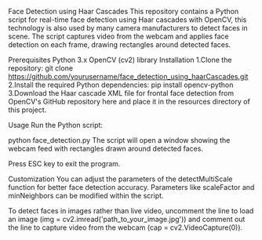 Face Detection using Haar Cascades
This repository contains a Python script for real-time face detection using Haar cascades with OpenCV, this technology is also used by many camera manufacturers to detect faces in scene. The script captures video from the webcam and applies face detection on each frame, drawing rectangles around detected faces.

Prerequisites
Python 3.x
OpenCV (cv2) library
Installation
1.Clone the repository:
 git clone https://github.com/yourusername/face_detection_using_haarCascades.git
2.Install the required Python dependencies:
 pip install opencv-python
3.Download the Haar cascade XML file for frontal face detection from OpenCV's GitHub repository here and place it in the resources directory of this project.

Usage
Run the Python script:

python face_detection.py
The script will open a window showing the webcam feed with rectangles drawn around detected faces.

Press ESC key to exit the program.

Customization
You can adjust the parameters of the detectMultiScale function for better face detection accuracy. Parameters like scaleFactor and minNeighbors can be modified within the script.

To detect faces in images rather than live video, uncomment the line to load an image (img = cv2.imread('path_to_your_image.jpg')) and comment out the line to capture video from the webcam (cap = cv2.VideoCapture(0)).
